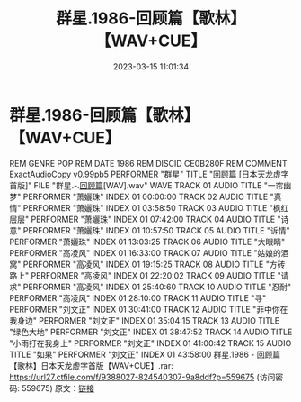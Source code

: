 ﻿---
title: 群星.1986-回顾篇【歌林】【WAV+CUE】
date: 2023-03-15 11:01:34
categories: WAV车载音乐、镜像
tags: 华语中文
---
# 群星.1986-回顾篇【歌林】【WAV+CUE】

REM GENRE POP
REM DATE 1986
REM DISCID CE0B280F
REM COMMENT ExactAudioCopy v0.99pb5
PERFORMER "群星"
TITLE "回顾篇 [日本天龙虚字首版]"
FILE "群星.-.[回顾篇](1986)[WAV].wav" WAVE
TRACK 01 AUDIO
TITLE "一帘幽梦"
PERFORMER "萧孋珠"
INDEX 01 00:00:00
TRACK 02 AUDIO
TITLE "真情"
PERFORMER "萧孋珠"
INDEX 01 03:58:50
TRACK 03 AUDIO
TITLE "枫红层层"
PERFORMER "萧孋珠"
INDEX 01 07:42:00
TRACK 04 AUDIO
TITLE "诗意"
PERFORMER "萧孋珠"
INDEX 01 10:57:50
TRACK 05 AUDIO
TITLE "诉情"
PERFORMER "萧孋珠"
INDEX 01 13:03:25
TRACK 06 AUDIO
TITLE "大眼睛"
PERFORMER "高凌风"
INDEX 01 16:33:00
TRACK 07 AUDIO
TITLE "姑娘的酒窝"
PERFORMER "高凌风"
INDEX 01 19:15:25
TRACK 08 AUDIO
TITLE "方砖路上"
PERFORMER "高凌风"
INDEX 01 22:20:02
TRACK 09 AUDIO
TITLE "请求"
PERFORMER "高凌风"
INDEX 01 25:40:60
TRACK 10 AUDIO
TITLE "忍耐"
PERFORMER "高凌风"
INDEX 01 28:10:00
TRACK 11 AUDIO
TITLE "寻"
PERFORMER "刘文正"
INDEX 01 30:41:00
TRACK 12 AUDIO
TITLE "菲中你在我身边"
PERFORMER "刘文正"
INDEX 01 35:04:15
TRACK 13 AUDIO
TITLE "绿色大地"
PERFORMER "刘文正"
INDEX 01 38:47:52
TRACK 14 AUDIO
TITLE "小雨打在我身上"
PERFORMER "刘文正"
INDEX 01 41:00:42
TRACK 15 AUDIO
TITLE "如果"
PERFORMER "刘文正"
INDEX 01 43:58:00
群星.1986 - 回顾篇【歌林】日本天龙虚字首版【WAV+CUE】.rar: https://url27.ctfile.com/f/9388027-824540307-9a8ddf?p=559675
(访问密码: 559675)
原文：[链接](https://blog.sina.com.cn/s/blog_1647c7e76010310zz.html)